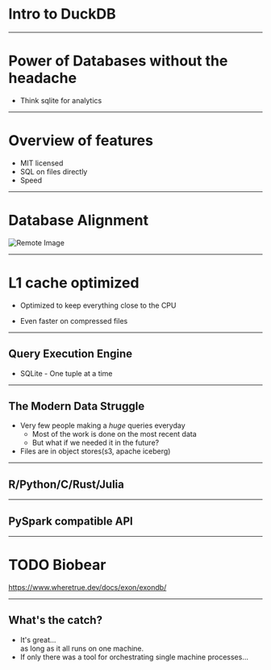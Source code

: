 # Intro to DuckDB

---

# Power of Databases without the headache

- Think sqlite for analytics

---

# Overview of features

- MIT licensed
- SQL on files directly
- Speed
<!-- - You can dodge some of the pandas syntax madness -->

---

# Database Alignment

![Remote Image](https://imgopt.infoq.com/articles/analytical-data-management-duckdb/en/resources/21figure-2-1686238750825.jpg)

<!-- https://mermaid.js.org/syntax/quadrantChart.html -->

---

# L1 cache optimized

- Optimized to keep everything close to the CPU
<!-- Avoids memory and disk -->
- Even faster on compressed files

---

## Query Execution Engine

- SQLite - One tuple at a time
<!-- TODO Find this graphic in a high quality-->

---

## The Modern Data Struggle

- Very few people making a _huge_ queries everyday
  <!-- - Big data is dead -->
  - Most of the work is done on the most recent data
  <!-- Think samples that you've run in the past month -->
  - But what if we needed it in the future?
  <!-- Data hoarders -->
- Files are in object stores(s3, apache iceberg)
<!-- Bioinformaticians love files -->

---

## R/Python/C/Rust/Julia

<!-- You name it, there's a plugin -->

---

## PySpark compatible API

---

# TODO Biobear

https://www.wheretrue.dev/docs/exon/exondb/

---

## What's the catch?

<v-clicks>

- It's great... <div v-click>as long as it all runs on one machine.</div>
- If only there was a tool for orchestrating single machine processes...

</v-clicks>
